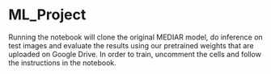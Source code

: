 # ML_Project
Running the notebook will clone the original MEDIAR model, do inference on test images and evaluate the results using our pretrained weights that are uploaded on Google Drive. 
In order to train, uncomment the cells and follow the instructions in the notebook.
